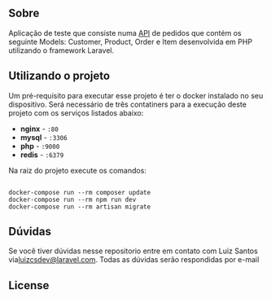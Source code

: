 
## Sobre

Aplicação de teste que consiste numa [API](https://pt.wikipedia.org/wiki/Interface_de_programa%C3%A7%C3%A3o_de_aplica%C3%A7%C3%B5es) de pedidos que contém os seguinte Models: Customer, Product, Order e Item desenvolvida em PHP utilizando o framework Laravel.

## Utilizando o projeto

Um pré-requisito para executar esse projeto é ter o docker instalado no seu dispositivo. Será necessário de três contatiners para a execução deste projeto com os serviços listados abaixo:

- **nginx** - `:80`
- **mysql** - `:3306`
- **php** - `:9000`
- **redis** - `:6379`

Na raiz do projeto execute os comandos:

```docker

docker-compose run --rm composer update
docker-compose run --rm npm run dev
docker-compose run --rm artisan migrate

```


## Dúvidas

Se você tiver dúvidas nesse repositorio entre em contato com Luiz Santos via[luizcsdev@laravel.com](mailto:luizcsdev@gmail.com). Todas as dúvidas serão respondidas por e-mail

## License

